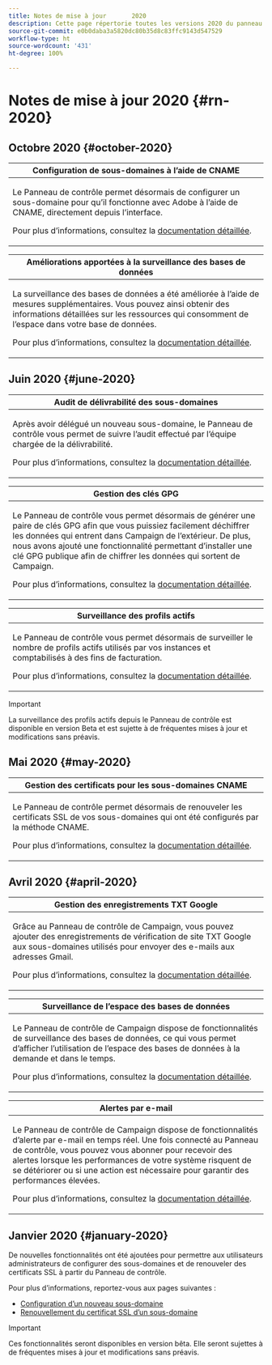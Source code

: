 ```yaml
---
title: Notes de mise à jour       2020
description: Cette page répertorie toutes les versions 2020 du panneau de contrôle.
source-git-commit: e0b0daba3a5820dc80b35d8c83ffc9143d547529
workflow-type: ht
source-wordcount: '431'
ht-degree: 100%

---
```


# Notes de mise à jour       2020 {#rn-2020}

## Octobre 2020 {#october-2020}

<table>
<thead>
<tr>
<th><strong>Configuration de sous-domaines à l’aide de CNAME</strong><br/></th>
</tr>
</thead>
<tbody>
<tr>
<td>
<p>Le Panneau de contrôle permet désormais de configurer un sous-domaine pour qu’il fonctionne avec Adobe à l’aide de CNAME, directement depuis l’interface.</p><p>Pour plus d’informations, consultez la <a href="../subdomains-certificates/using/setting-up-new-subdomain.md">documentation détaillée</a>.</p>
</td>
</tr>
</tbody>
</table>

<table>
<thead>
<tr>
<th><strong>Améliorations apportées à la surveillance des bases de données</strong><br/></th>
</tr>
</thead>
<tbody>
<tr>
<td>
<p>La surveillance des bases de données a été améliorée à l’aide de mesures supplémentaires. Vous pouvez ainsi obtenir des informations détaillées sur les ressources qui consomment de l’espace dans votre base de données.</p><p>Pour plus d’informations, consultez la <a href="../performance-monitoring/using/database-monitoring.md">documentation détaillée</a>.</p>
</td>
</tr>
</tbody>
</table>

## Juin 2020 {#june-2020}

<table>
<thead>
<tr>
<th><strong>Audit de délivrabilité des sous-domaines</strong><br/></th>
</tr>
</thead>
<tbody>
<tr>
<td>
<p>Après avoir délégué un nouveau sous-domaine, le Panneau de contrôle vous permet de suivre l’audit effectué par l’équipe chargée de la délivrabilité.</p><p>Pour plus d’informations, consultez la <a href="../subdomains-certificates/using/setting-up-new-subdomain.md">documentation détaillée</a>.</p>
</td>
</tr>
</tbody>
</table>

<table>
<thead>
<tr>
<th><strong>Gestion des clés GPG</strong><br/></th>
</tr>
</thead>
<tbody>
<tr>
<td>
<p>Le Panneau de contrôle vous permet désormais de générer une paire de clés GPG afin que vous puissiez facilement déchiffrer les données qui entrent dans Campaign de l’extérieur. De plus, nous avons ajouté une fonctionnalité permettant d’installer une clé GPG publique afin de chiffrer les données qui sortent de Campaign.</p><p>Pour plus d’informations, consultez la <a href="../instances-settings/using/gpg-keys-management.md">documentation détaillée</a>.</p>
</td>
</tr>
</tbody>
</table>

<table>
<thead>
<tr>
<th><strong>Surveillance des profils actifs</strong><br/></th>
</tr>
</thead>
<tbody>
<tr>
<td>
<p>Le Panneau de contrôle vous permet désormais de surveiller le nombre de profils actifs utilisés par vos instances et comptabilisés à des fins de facturation.</p><p>Pour plus d’informations, consultez la <a href="../performance-monitoring/using/active-profiles-monitoring.md">documentation détaillée</a>.</p>
</td>
</tr>
</tbody>
</table>

>[!IMPORTANT]
>
>La surveillance des profils actifs depuis le Panneau de contrôle est disponible en version Beta et est sujette à de fréquentes mises à jour et modifications sans préavis.

## Mai 2020 {#may-2020}

<table>
<thead>
<tr>
<th><strong>Gestion des certificats pour les sous-domaines CNAME</strong><br/></th>
</tr>
</thead>
<tbody>
<tr>
<td>
<p>Le Panneau de contrôle permet désormais de renouveler les certificats SSL de vos sous-domaines qui ont été configurés par la méthode CNAME.</p><p>Pour plus d’informations, consultez la <a href="../subdomains-certificates/using/renewing-subdomain-certificate.md">documentation détaillée</a>.</p>
</td>
</tr>
</tbody>
</table>

## Avril 2020 {#april-2020}

<table>
<thead>
<tr>
<th><strong>Gestion des enregistrements TXT Google</strong><br/></th>
</tr>
</thead>
<tbody>
<tr>
<td>
<p>Grâce au Panneau de contrôle de Campaign, vous pouvez ajouter des enregistrements de vérification de site TXT Google aux sous-domaines utilisés pour envoyer des e-mails aux adresses Gmail.</p><p>Pour plus d’informations, consultez la <a href="../subdomains-certificates/using/managing-txt-records.md">documentation détaillée</a>.</p>
</td>
</tr>
</tbody>
</table>

<table>
<thead>
<tr>
<th><strong>Surveillance de l’espace des bases de données</strong><br/></th>
</tr>
</thead>
<tbody>
<tr>
<td>
<p>Le Panneau de contrôle de Campaign dispose de fonctionnalités de surveillance des bases de données, ce qui vous permet d’afficher l’utilisation de l’espace des bases de données à la demande et dans le temps.</p><p>Pour plus d’informations, consultez la <a href="../performance-monitoring/using/database-monitoring.md">documentation détaillée</a>.</p>
</td>
</tr>
</tbody>
</table>

<table>
<thead>
<tr>
<th><strong>Alertes par e-mail</strong><br/></th>
</tr>
</thead>
<tbody>
<tr>
<td>
<p>Le Panneau de contrôle de Campaign dispose de fonctionnalités d’alerte par e-mail en temps réel. Une fois connecté au Panneau de contrôle, vous pouvez vous abonner pour recevoir des alertes lorsque les performances de votre système risquent de se détériorer ou si une action est nécessaire pour garantir des performances élevées.</p><p>Pour plus d’informations, consultez la <a href="../performance-monitoring/using/email-alerting.md">documentation détaillée</a>.</p>
</td>
</tr>
</tbody>
</table>

## Janvier 2020 {#january-2020}

De nouvelles fonctionnalités ont été ajoutées pour permettre aux utilisateurs administrateurs de configurer des sous-domaines et de renouveler des certificats SSL à partir du Panneau de contrôle.

Pour plus d’informations, reportez-vous aux pages suivantes :
* [Configuration d’un nouveau sous-domaine](../subdomains-certificates/using/setting-up-new-subdomain.md)
* [Renouvellement du certificat SSL d’un sous-domaine](../subdomains-certificates/using/renewing-subdomain-certificate.md)

>[!IMPORTANT]
>
>Ces fonctionnalités seront disponibles en version bêta. Elle seront sujettes à de fréquentes mises à jour et modifications sans préavis.
